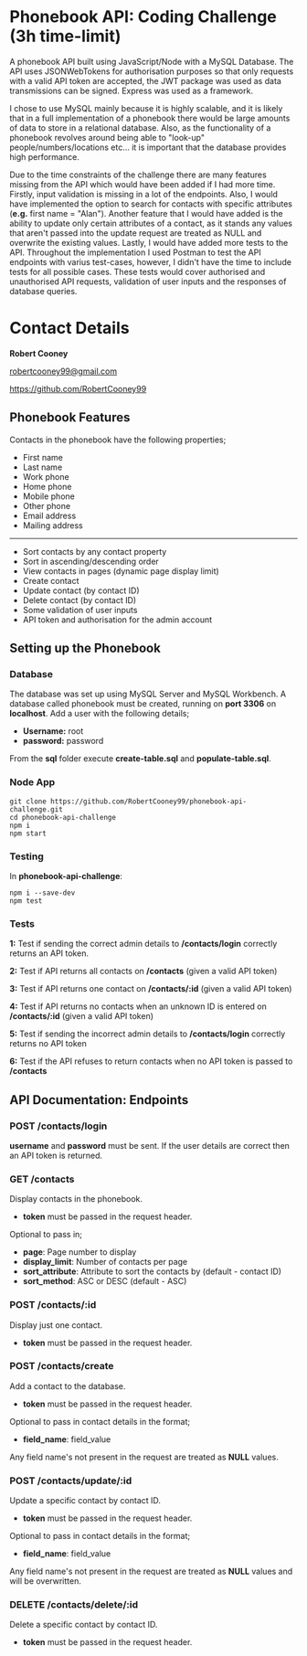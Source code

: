 # Phonebook API: Coding Challenge (3h time-limit)

A phonebook API built using JavaScript/Node with a MySQL Database. The API uses JSONWebTokens for authorisation purposes so that only requests with a valid API token are accepted, the JWT package was used as data transmissions can be signed. Express was used as a framework.

I chose to use MySQL mainly because it is highly scalable, and it is likely that in a full implementation of a phonebook there would be large amounts of data to store in a relational database. Also, as the functionality of a phonebook revolves around being able to "look-up" people/numbers/locations etc... it is important that the database provides high performance.

Due to the time constraints of the challenge there are many features missing from the API which would have been added if I had more time. Firstly, input validation is missing in a lot of the endpoints. Also, I would have implemented the option to search for contacts with specific attributes (**e.g.** first name = "Alan"). Another feature that I would have added is the ability to update only certain attributes of a contact, as it stands any values that aren't passed into the update request are treated as NULL and overwrite the existing values. Lastly, I would have added more tests to the API. Throughout the implementation I used Postman to test the API endpoints with varius test-cases, however, I didn't have the time to include tests for all possible cases. These tests would cover authorised and unauthorised API requests, validation of user inputs and the responses of database queries.

# Contact Details

**Robert Cooney**

robertcooney99@gmail.com

https://github.com/RobertCooney99



## Phonebook Features

Contacts in the phonebook have the following properties;

- First name
- Last name
- Work phone
- Home phone
- Mobile phone
- Other phone
- Email address
- Mailing address

--------------------

- Sort contacts by any contact property
- Sort in ascending/descending order
- View contacts in pages (dynamic page display limit)
- Create contact
- Update contact (by contact ID)
- Delete contact (by contact ID)
- Some validation of user inputs
- API token and authorisation for the admin account

## Setting up the Phonebook

### Database

The database was set up using MySQL Server and MySQL Workbench. A database called phonebook must be created, running on **port 3306** on **localhost**. Add a user with the following details;

- **Username:** root
- **password:** password

From the **sql** folder execute **create-table.sql** and **populate-table.sql**.

### Node App

```
git clone https://github.com/RobertCooney99/phonebook-api-challenge.git
cd phonebook-api-challenge
npm i
npm start
```

### Testing

In **phonebook-api-challenge**:

```
npm i --save-dev
npm test
```

### Tests

**1:** Test if sending the correct admin details to **/contacts/login** correctly returns an API token.

**2:** Test if API returns all contacts on **/contacts** (given a valid API token)

**3:** Test if API returns one contact on **/contacts/:id** (given a valid API token)

**4:** Test if API returns no contacts when an unknown ID is entered on **/contacts/:id** (given a valid API token)

**5:** Test if sending the incorrect admin details to **/contacts/login** correctly returns no API token

**6:** Test if the API refuses to return contacts when no API token is passed to **/contacts**

## API Documentation: Endpoints

### POST /contacts/login

**username** and **password** must be sent. If the user details are correct then an API token is returned.

### GET /contacts

Display contacts in the phonebook.

- **token** must be passed in the request header.

Optional to pass in;

- **page**: Page number to display
- **display_limit**: Number of contacts per page
- **sort_attribute**: Attribute to sort the contacts by (default - contact ID)
- **sort_method**: ASC or DESC (default - ASC)

### POST /contacts/:id

Display just one contact.

- **token** must be passed in the request header.

### POST /contacts/create

Add a contact to the database.

- **token** must be passed in the request header.

Optional to pass in contact details in the format;

- **field_name**: field_value

Any field name's not present in the request are treated as **NULL** values.

### POST /contacts/update/:id

Update a specific contact by contact ID.

- **token** must be passed in the request header.

Optional to pass in contact details in the format;

- **field_name**: field_value

Any field name's not present in the request are treated as **NULL** values and will be overwritten.

### DELETE /contacts/delete/:id

Delete a specific contact by contact ID.

- **token** must be passed in the request header.




